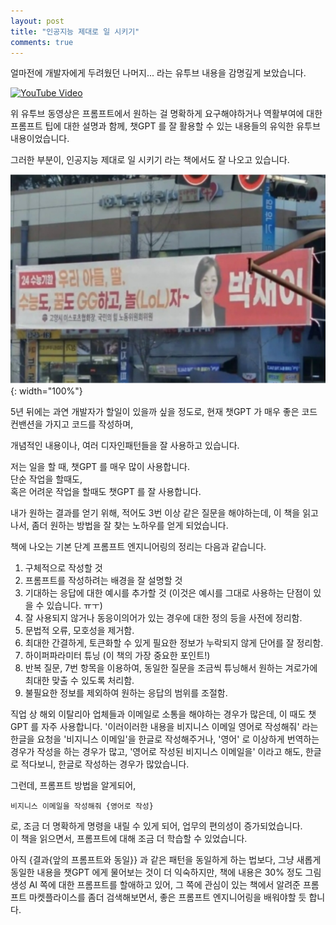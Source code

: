 ```yaml
---
layout: post
title: "인공지능 제대로 일 시키기"
comments: true
---
```


얼마전에 개발자에게 두려웠던 나머지... 라는 유투브 내용을 감명깊게 보았습니다. 

[![YouTube Video](https://img.youtube.com/vi/rZwTASKb5Ss/0.jpg)](https://www.youtube.com/watch?v=rZwTASKb5Ss)

위 유투브 동영상은 프롬프트에서 원하는 걸 명확하게 요구해야하거나 역활부여에 대한 프롬프트 팁에 대한 설명과 함께,
챗GPT 를 잘 활용할 수 있는 내용들의 유익한 유투브 내용이었습니다. 

그러한 부분이, 인공지능 제대로 일 시키기 라는 책에서도 잘 나오고 있습니다.

![WORK_AI](/images/20231127_CHAT.png){: width="100%"}

5년 뒤에는 과연 개발자가 할일이 있을까 싶을 정도로, 
현재 챗GPT 가 매우 좋은 코드 컨밴션을 가지고 코드를 작성하며,  

개념적인 내용이나, 여러 디자인패턴들을 잘 사용하고 있습니다.  

저는 일을 할 때, 챗GPT 를 매우 많이 사용합니다.  
단순 작업을 할때도,  
혹은 어려운 작업을 할때도 챗GPT 를 잘 사용합니다.  

내가 원하는 결과를 얻기 위해, 적어도 3번 이상 같은 질문을 해야하는데, 이 책을 읽고 나서, 
좀더 원하는 방법을 잘 찾는 노하우를 얻게 되었습니다.  

책에 나오는 기본 단계 프롬프트 엔지니어링의 정리는 다음과 같습니다. 

1. 구체적으로 작성할 것
2. 프롬프트를 작성하려는 배경을 잘 설명할 것
3. 기대하는 응답에 대한 예시를 추가할 것 (이것은 예시를 그대로 사용하는 단점이 있을 수 있습니다. ㅠㅜ)
4. 잘 사용되지 않거나 동응이의어가 있는 경우에 대한 정의 등을 사전에 정리함.  
5. 문법적 오류, 모호성을 제거함.
6. 최대한 간결하게, 토큰화할 수 있게 필요한 정보가 누락되지 않게 단어를 잘 정리함. 
7. 하이퍼파라미터 튜닝 (이 책의 가장 중요한 포인트!)
8. 반복 질문, 7번 항목을 이용하여, 동일한 질문을 조금씩 튜닝해서 원하는 겨로가에 최대한 맞출 수 있도록 처리함. 
9. 불필요한 정보를 제외하여 원하는 응답의 범위를 조절함.  

직업 상 해외 이탈리아 업체들과 이메일로 소통을 해야하는 경우가 많은데, 이 때도 챗GPT 를 자주 사용합니다.
'이러이러한 내용을 비지니스 이메일 영어로 작성해줘' 라는 한글을 요청을
'비지니스 이메일'을 한글로 작성해주거나, 
'영어' 로 이상하게 번역하는 경우가 작성을 하는 경우가 많고, 
'영어로 작성된 비지니스 이메일을' 이라고 해도, 한글로 적다보니, 한글로 작성하는 경우가 많았습니다. 

그런데, 프롬프트 방법을 알게되어,
```
비지니스 이메일을 작성해줘 {영어로 작성}
```
로, 조금 더 명확하게 명령을 내릴 수 있게 되어, 업무의 편의성이 증가되었습니다.  
이 책을 읽으면서, 프롬프트에 대해 조금 더 학습할 수 있었습니다.    

아직 {결과{앞의 프롬프트와 동일}} 과 같은 패턴을 동일하게 하는 법보다, 그냥 새롭게 동일한 내용을 챗GPT 에게 물어보는 것이 더 익숙하지만, 
책에 내용은 30% 정도 그림 생성 AI 쪽에 대한 프롬프트를 할애하고 있어, 그 쪽에 관심이 있는
책에서 알려준 프롬프트 마켓플라이스를 좀더 검색해보면서, 
좋은 프롬프트 엔지니어링을 배워야할 듯 합니다.  

